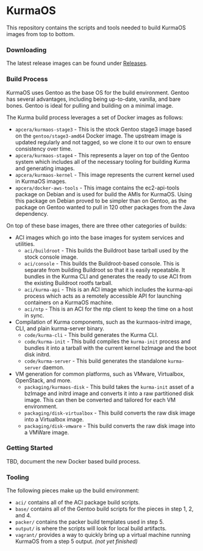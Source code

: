 # KurmaOS

This repository contains the scripts and tools needed to build KurmaOS
images from top to bottom.

### Downloading

The latest release images can be found under [Releases](https://github.com/apcera/kurmaos/releases).

### Build Process

KurmaOS uses Gentoo as the base OS for the build environment. Gentoo has several
advantages, including being up-to-date, vanilla, and bare bones. Gentoo is ideal
for pulling and building on a minimal image.

The Kurma build process leverages a set of Docker images as follows:

* `apcera/kurmaos-stage3` - This is the stock Gentoo stage3 image based on the
  `gentoo/stage3-amd64` Docker image. The upstream image is updated regularly
  and not tagged, so we clone it to our own to ensure consistency over time.
* `apcera/kurmaos-stage4` - This represents a layer on top of the Gentoo system
  which includes all of the necessary tooling for building Kurma and generating
  images.
* `apcera/kurmaos-kernel` - This image represents the current kernel used in
  KurmaOS images.
* `apcera/docker-aws-tools` - This image contains the ec2-api-tools package on
  Debian and is used for build the AMIs for KurmaOS. Using this package on
  Debian proved to be simpler than on Gentoo, as the package on Gentoo wanted to
  pull in 120 other packages from the Java dependency.

On top of these base images, there are three other categories of builds:

* ACI images which go into the base images for system services and utilities.
  * `aci/buildroot` - This builds the Buildroot base tarball used by the stock
    console image.
  * `aci/console` - This builds the Buildroot-based console. This is separate
    from building Buildroot so that it is easily repeatable. It bundles in the
    Kurma CLI and generates the ready to use ACI from the existing Buildroot
    rootfs tarball.
  * `aci/kurma-api` - This is an ACI image which includes the kurma-api process
    which acts as a remotely accessible API for launching containers on a
    KurmaOS machine.
  * `aci/ntp` - This is an ACI for the ntp client to keep the time on a host in
    sync.
* Compilation of Kurma components, such as the kurmaos-initrd image, CLI, and
  plain kurma-server binary.
  * `code/kurma-cli` - This build generates the Kurma CLI.
  * `code/kurma-init` - This build compiles the `kurma-init` process and bundles
    it into a tarball with the current kernel bzImage and the boot disk initrd.
  * `code/kurma-server` - This build generates the standalone `kurma-server`
    daemon.
* VM generation for common platforms, such as VMware, Virtualbox, OpenStack, and
  more.
  * `packaging/kurmaos-disk` - This build takes the `kurma-init` asset of a
    bzImage and initrd image and converts it into a raw partitioned disk
    image. This can then be converted and tailored for each VM environment.
  * `packaging/disk-virtualbox` - This build converts the raw disk image into a
    Virtualbox image.
  * `packaging/disk-vmware` - This build converts the raw disk image into a
    VMWare image.

### Getting Started

TBD, document the new Docker based build process.

### Tooling

The following pieces make up the build environment:

* `aci/` contains all of the ACI package build scripts.
* `base/` contains all of the Gentoo build scripts for the pieces in step 1, 2,
  and 4.
* `packer/` contains the packer build templates used in step 5.
* `output/` is where the scripts will look for local build artifacts.
* `vagrant/` provides a way to quickly bring up a virtual machine running
  KurmaOS from a step 5 output. *(not yet finished)*
